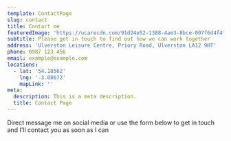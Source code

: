 ```yaml
---
template: ContactPage
slug: contact
title: Contact me
featuredImage: 'https://ucarecdn.com/91d24e52-1388-4ae3-8bce-007f6d4f4fdc/'
subtitle: Please get in touch to find out how we can work together
address: 'Ulverston Leisure Centre, Priory Road, Ulverston LA12 9HT'
phone: 0987 123 456
email: example@example.com
locations:
  - lat: '54.18562'
    lng: '-3.08672'
    mapLink: ''
meta:
  description: This is a meta description.
  title: Contact Page
---
```

Direct message me on social media or use the form below to get in touch and I'll contact you as soon as I can

